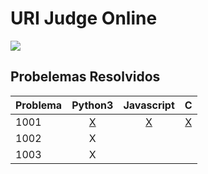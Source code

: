 # URI Judge Online

![](<https://www.urionlinejudge.com.br/judge/img/5.0/logo.130615.png?1568497375>)

## Probelemas Resolvidos

| Problema   |   Python3      |  Javascript | C |
|------------|:--------------:|:-----------:|:--:|
| 1001 |  [X](./python/1001.py) | [X](./javascript/1001.js)  | [X](./c/1001.c)|
| 1002 |  X |  | | 
| 1003 |  X |  |  |
